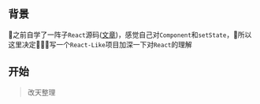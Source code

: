 ## 背景

之前自学了一阵子`React`源码([文章](https://addonedn.github.io/2018/04/18/React%E6%BA%90%E7%A0%81%E9%98%85%E8%AF%BB-1%E7%99%BD%E8%AF%9D/))，感觉自己对`Component`和`setState`，所以这里决定写一个`React-Like`项目加深一下对`React`的理解

## 开始

> 改天整理